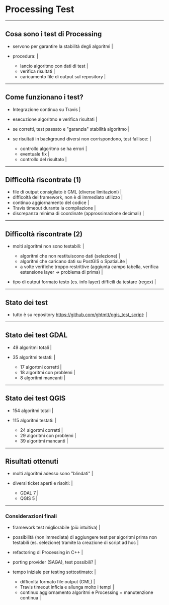 # Processing Test


---


## Cosa sono i test di Processing

- servono per garantire la stabilità degli algoritmi |
- procedura: |

    - lancio algoritmo con dati di test |
    - verifica risultati |
    - caricamento file di output sul repository |

---

## Come funzionano i test?

- Integrazione continua su Travis |
- esecuzione algoritmo e verifica risultati |
- se corretti, test passato e "garanzia" stabilità algoritmo |
- se risultati in background diversi non corrispondono, test fallisce: |

    - controllo algoritmo se ha errori |
    - eventuale fix |
    - controllo del risultato |


---

## Difficoltà riscontrate (1)

- file di output consigliato è GML (diverse limitazioni) |
- difficoltà del framework, non è di immediato utilizzo |
- continuo aggiornamento del codice |
- Travis timeout durante la compilazione |
- discrepanza minima di coordinate (approssimazione decimali) |

---

## Difficoltà riscontrate (2)

- molti algoritmi non sono testabili: |

    - algoritmi che non restituiscono dati (selezione) |
    - algoritmi che caricano dati su PostGIS o SpatiaLite |
    - a volte verifiche troppo restrittive (aggiunta campo tabella, verifica estensione layer -> problema di prima) |
    
- tipo di output formato testo (es. info layer) difficili da testare (regex) |

---

## Stato dei test

- tutto è su repository https://github.com/ghtmtt/qgis_test_script: |

---

## Stato dei test GDAL

- 49 algoritmi totali |
- 35 algoritmi testati: |

    - 17 algortmi corretti |
    - 18 algoritmi con problemi | 
    - 8 algoritmi mancanti |

---

## Stato dei test QGIS

- 154 algoritmi totali |
- 115 algoritmi testati: |

    - 24 algortmi corretti |
    - 29 algoritmi con problemi | 
    - 39 algoritmi mancanti |

---

## Risultati ottenuti

- molti algoritmi adesso sono "blindati" |
- diversi ticket aperti e risolti: |

    - GDAL 7 |
    - QGIS 5 |

---

### Considerazioni finali

- framework test migliorabile (più intuitiva) |
- possibilità (non immediata) di aggiungere test per algoritmi prima non testabili (es. selezione) tramite la creazione di script ad hoc |
- refactoring di Processing in C++ |
- porting provider (SAGA), test possibili? | 
- tempo iniziale per testing sottostimato: |

    - difficoltà formato file output (GML) |
    - Travis timeout inficia e allunga molto i tempi |
    - continuo aggiornamento algoritmi e Processing = manutenzione continua |
 











